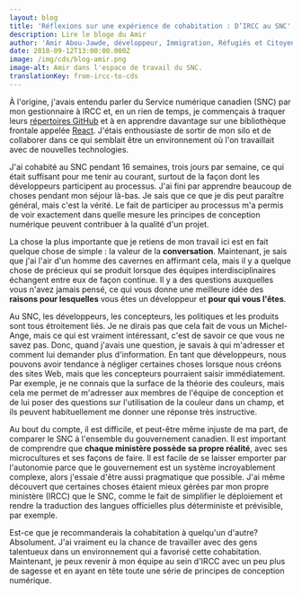 ```yaml
---
layout: blog
title: 'Réflexions sur une expérience de cohabitation : D’IRCC au SNC'
description: Lire le bloge du Amir
author: 'Amir Abou-Jawde, développeur, Immigration, Réfugiés et Citoyenneté Canada'
date: 2018-09-12T13:00:00.000Z
image: /img/cds/blog-amir.png
image-alt: Amir dans l'espace de travail du SNC.
translationKey: from-ircc-to-cds
---
```

À l'origine, j'avais entendu parler du Service numérique canadien (SNC) par mon gestionnaire à IRCC et, en un rien de temps, je commençais à traquer leurs [répertoires GitHub](https://github.com/cds-snc) et à en apprendre davantage sur une bibliothèque frontale appelée [React](https://reactjs.org/). J'étais enthousiaste de sortir de mon silo et de collaborer dans ce qui semblait être un environnement où l'on travaillait avec de nouvelles technologies. 

J'ai cohabité au SNC pendant 16 semaines, trois jours par semaine, ce qui était suffisant pour me tenir au courant, surtout de la façon dont les développeurs participent au processus. J'ai fini par apprendre beaucoup de choses pendant mon séjour là-bas. Je sais que ce que je dis peut paraître général, mais c'est la vérité. Le fait de participer au processus m'a permis de voir exactement dans quelle mesure les principes de conception numérique peuvent contribuer à la qualité d'un projet. 

La chose la plus importante que je retiens de mon travail ici est en fait quelque chose de simple : la valeur de la **conversation**. Maintenant, je sais que j'ai l'air d'un homme des cavernes en affirmant cela, mais il y a quelque chose de précieux qui se produit lorsque des équipes interdisciplinaires échangent entre eux de façon continue. Il y a des questions auxquelles vous n'avez jamais pensé, ce qui vous donne une meilleure idée des **raisons pour lesquelles** vous êtes un développeur et **pour qui vous l'êtes**. 

Au SNC, les développeurs, les concepteurs, les politiques et les produits sont tous étroitement liés. Je ne dirais pas que cela fait de vous un Michel-Ange, mais ce qui est vraiment intéressant, c'est de savoir ce que vous ne savez pas. Donc, quand j'avais une question, je savais à qui m'adresser et comment lui demander plus d'information. En tant que développeurs, nous pouvons avoir tendance à négliger certaines choses lorsque nous créons des sites Web, mais que les concepteurs pourraient saisir immédiatement. Par exemple, je ne connais que la surface de la théorie des couleurs, mais cela me permet de m'adresser aux membres de l'équipe de conception et de lui poser des questions sur l'utilisation de la couleur dans un champ, et ils peuvent habituellement me donner une réponse très instructive. 

Au bout du compte, il est difficile, et peut-être même injuste de ma part, de comparer le SNC à l'ensemble du gouvernement canadien. Il est important de comprendre que **chaque ministère possède sa propre réalité**, avec ses microcultures et ses façons de faire. Il est facile de se laisser emporter par l'autonomie parce que le gouvernement est un système incroyablement complexe, alors j'essaie d'être aussi pragmatique que possible. J'ai même découvert que certaines choses étaient mieux gérées par mon propre ministère (IRCC) que le SNC, comme le fait de simplifier le déploiement et rendre la traduction des langues officielles plus déterministe et prévisible, par exemple. 

Est-ce que je recommanderais la cohabitation à quelqu'un d'autre? Absolument. J'ai vraiment eu la chance de travailler avec des gens talentueux dans un environnement qui a favorisé cette cohabitation. Maintenant, je peux revenir à mon équipe au sein d'IRCC avec un peu plus de sagesse et en ayant en tête toute une série de principes de conception numérique.
